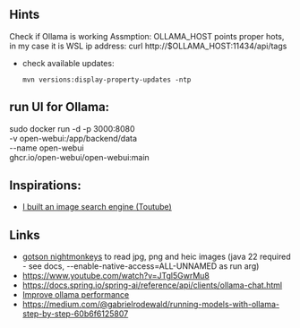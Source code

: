 
## Hints

Check if Ollama is working
Assmption: OLLAMA_HOST points proper hots, in my case it is WSL ip address:
curl http://$OLLAMA_HOST:11434/api/tags

- check available updates:
  ```
  mvn versions:display-property-updates -ntp
  ```

## run UI for Ollama:
sudo docker run -d -p 3000:8080 \
    -v open-webui:/app/backend/data \
    --name open-webui \
    ghcr.io/open-webui/open-webui:main

## Inspirations:
- [I built an image search engine (Toutube)](https://www.youtube.com/watch?v=mBcBoGhFndY)

## Links
- [gotson nightmonkeys](https://github.com/gotson/NightMonkeys) to read jpg, png and heic images (java 22 required - see docs, --enable-native-access=ALL-UNNAMED as run arg)
- https://www.youtube.com/watch?v=JTgl5GwrMu8
- https://docs.spring.io/spring-ai/reference/api/clients/ollama-chat.html
- [Improve ollama performance](https://github.com/ollama/ollama/issues/2742)
- https://medium.com/@gabrielrodewald/running-models-with-ollama-step-by-step-60b6f6125807

